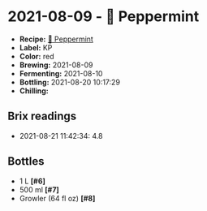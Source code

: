 # 2021-08-09 - 🌿 Peppermint

* **Recipe:** [🌿 Peppermint](../../recipes/mint.md)
* **Label:** KP
* **Color:** red
* **Brewing:** 2021-08-09
* **Fermenting:** 2021-08-10
* **Bottling:** 2021-08-20 10:17:29
* **Chilling:**

## Brix readings

* 2021-08-21 11:42:34: 4.8

## Bottles

* 1 L **[#6]**
* 500 ml **[#7]**
* Growler (64 fl oz) **[#8]**
